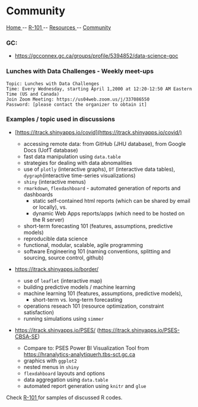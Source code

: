 
# Community

[ Home ](https://IVI-M.github.io/R-Ottawa/) -- [ R-101 ](https://github.com/IVI-M/R-Ottawa/tree/master/r101) --  [ Resources ](resources.md) -- [ Community ](community.md) 


### GC:

- https://gcconnex.gc.ca/groups/profile/5394852/data-science-goc


### Lunches with Data Challenges - Weekly meet-ups
```
Topic: Lunches with Data Challenges
Time: Every Wednesday, starting April 1,2000 at 12:20-12:50 AM Eastern Time (US and Canada)
Join Zoom Meeting: https://us04web.zoom.us/j/337086550
Password: [please contact the organizer to obtain it]
```

### Examples / topic used in discussions

- [https://itrack.shinyapps.io/covid](https://itrack.shinyapps.io/covid/) 
  - accessing remote data: from GitHub (JHU database), from Google Docs (UofT database)
  - fast data manipulation using `data.table`
  - strategies for dealing with data abnomalities
  - use of `plotly` (interactive graphs), `DT` (interactive data tables), `dygraph`(interactive time-series visualizations)
  - `shiny` (interactive menus)
  - `rmarkdown`, `flexdashboard` - automated generation of reports and dashboards 
    - static self-contained html reports (which can be shared by email or locally),  vs.  
    - dynamic Web Apps reports/apps (which need to be hosted on the R server)
  - short-term forecasting 101 (features, assumptions, predictive models)
  - reproducible data science
  - functional, modular, scalable, agile programming
  - software Engineering 101 (naming conventions, splitting and sourcing, source control, github)
  
- https://itrack.shinyapps.io/border/
  - use of `leaflet` (interactive map)
  - building predictive models / machine learning
  - machine learning 101 (features, assumptions, predictive models), 
    - short-term vs. long-term forecasting
  - operations reseach 101 (resource optimization, constraint satisfaction)
  - running simulations  using `simmer`
  
- https://itrack.shinyapps.io/PSES/ (https://itrack.shinyapps.io/PSES-CBSA-SE)
  - Compare to: PSES Power BI Visualization Tool from https://hranalytics-analytiquerh.tbs-sct.gc.ca
  - graphics with `ggplot2`
  - nested menus in `shiny`
  - `flexdahboard` layouts and options
  - data aggregation using `data.table`
  - automated report generation using `knitr` and `glue`


Check  [ R-101 ](https://github.com/IVI-M/R-Ottawa/tree/master/r101) for samples of discussed R codes.

